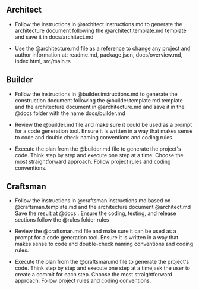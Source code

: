 ## Architect

- Follow the instructions in @architect.instructions.md to generate the architecture document following the @architect.template.md template and save it in docs/architect.md

- Use the @architecture.md file as a reference to change any project and author information at: readme.md, package.json, docs/overview.md, index.html, src/main.ts

## Builder

- Follow the instructions in @builder.instructions.md to generate the construction document following the @builder.template.md template and the architecture document in @architecture.md and save it in the @docs folder with the name docs/builder.md

- Review the @builder.md file and make sure it could be used as a prompt for a code generation tool. Ensure it is written in a way that makes sense to code and double check naming conventions and coding rules.

- Execute the plan from the @builder.md file to generate the project's code. Think step by step and execute one step at a time. Choose the most straightforward approach. Follow project rules and coding conventions.

## Craftsman

- Follow the instructions in @craftsman.instructions.md based on @craftsman.template.md and the architecture document @architect.md Save the result at @docs . Ensure the coding, testing, and release sections follow the @rules folder rules

- Review the @craftsman.md file and make sure it can be used as a prompt for a code generation tool. Ensure it is written in a way that makes sense to code and double-check naming conventions and coding rules.

- Execute the plan from the @craftsman.md file to generate the project's code. Think step by step and execute one step at a time,ask the user to create a commit for each step. Choose the most straightforward approach. Follow project rules and coding conventions.
